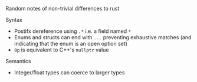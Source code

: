 Random notes of non-trivial differences to rust

Syntax
- Postifx dereference using `.*` i.e. a field named `*`
- Enums and structs can end with `...` preventing exhaustive matches (and indicating that the enum is an open option set)
- `0p` is equivalent to C++'s `nullptr` value

Semantics
- Integer/float types can coerce to larger types